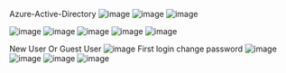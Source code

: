 Azure-Active-Directory
![image](https://user-images.githubusercontent.com/43515480/228856513-3ab0c6c1-a27b-4ec2-9544-1e1d598bc504.png)
![image](https://user-images.githubusercontent.com/43515480/228857591-3b745f75-4751-4e2a-990b-74e0419ed836.png)
![image](https://user-images.githubusercontent.com/43515480/228858056-c6cf952d-0fe4-4519-86f1-57ae504bacc8.png)

![image](https://user-images.githubusercontent.com/43515480/228842601-afa34287-5979-46ed-8200-ddcf83722a54.png)
![image](https://user-images.githubusercontent.com/43515480/228842666-c3d0079a-95bd-431f-8deb-8aa841f5683e.png)
![image](https://user-images.githubusercontent.com/43515480/228842708-54ea5b01-cf0a-4639-949b-da5518ddf184.png)
![image](https://user-images.githubusercontent.com/43515480/228848480-591847cb-64fe-4171-a4a4-595f2493e6d2.png)
![image](https://user-images.githubusercontent.com/43515480/228848859-70aecd10-4d10-42a1-8f2a-519d4a423e0f.png)

New User Or Guest User
![image](https://user-images.githubusercontent.com/43515480/228849833-490b4ba2-221b-4de5-9292-ca35dde531ad.png)
First login change password
![image](https://user-images.githubusercontent.com/43515480/228850107-a48aacaa-46cb-4cb0-bace-62807362d6a8.png)
![image](https://user-images.githubusercontent.com/43515480/228850423-e6fe2218-d3d5-4905-bd3b-b990ffc03943.png)
![image](https://user-images.githubusercontent.com/43515480/228850639-adc49711-d958-411a-86cc-9030e8d8372a.png)
![image](https://user-images.githubusercontent.com/43515480/236658333-3fc93969-afc1-44ca-83e4-98a0f824548d.png)
